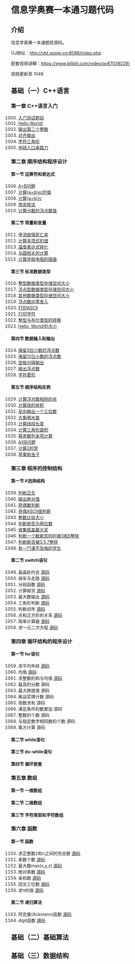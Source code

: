 # 信息学奥赛一本通习题代码

## 介绍

信息学奥赛一本通题目源码。

OJ网址：http://ybt.ssoier.cn:8088/index.php

配套视频讲解：https://www.bilibili.com/video/av87039229/

视频更新至 1048

## 基础（一）C++语言

### 第一章 C++语言入门

1000. [入门测试题目](https://gitee.com/wyloving/YiBenTongCode/blob/master/1000%E5%85%A5%E9%97%A8%E6%B5%8B%E8%AF%95%E9%A2%98.cpp)
1001. [Hello,World!](https://gitee.com/wyloving/YiBenTongCode/blob/master/1001HelloWorld.cpp)
1002. [输出第二个整数](https://gitee.com/wyloving/YiBenTongCode/blob/master/1002_%E8%BE%93%E5%87%BA%E7%AC%AC%E4%BA%8C%E4%B8%AA%E6%95%B4%E6%95%B0.cpp)
1003. [对齐输出](https://gitee.com/wyloving/YiBenTongCode/blob/master/1003_%E5%AF%B9%E9%BD%90%E8%BE%93%E5%87%BA.cpp)
1004. [字符三角形](https://gitee.com/wyloving/YiBenTongCode/blob/master/1004_%E5%AD%97%E7%AC%A6%E4%B8%89%E8%A7%92%E5%BD%A2.cpp)
1005. [地球人口承载力](https://gitee.com/wyloving/YiBenTongCode/blob/master/1005_%E5%9C%B0%E7%90%83%E4%BA%BA%E5%8F%A3%E6%89%BF%E8%BD%BD%E5%8A%9B.cpp)

### 第二章 顺序结构程序设计

#### 第一节 运算符和表达式

1006. [A+B问题](https://gitee.com/wyloving/YiBenTongCode/blob/master/1006_A+B%E9%97%AE%E9%A2%98.cpp)
1007. [计算(a+b)xc的值](https://gitee.com/wyloving/YiBenTongCode/blob/master/1007_%E8%AE%A1%E7%AE%97(a+b)xc%E7%9A%84%E5%80%BC.cpp)
1008. [计算(a+b)/c](https://gitee.com/wyloving/YiBenTongCode/blob/master/1007_%E8%AE%A1%E7%AE%97(a+b)xc%E7%9A%84%E5%80%BC.cpp)
1009. [带余除法](https://gitee.com/wyloving/YiBenTongCode/blob/master/1009_%E5%B8%A6%E4%BD%99%E9%99%A4%E6%B3%95.cpp)
1010. [计算分数的浮点数值](https://gitee.com/wyloving/YiBenTongCode/blob/master/1010_%E8%AE%A1%E7%AE%97%E5%88%86%E6%95%B0%E7%9A%84%E6%B5%AE%E7%82%B9%E6%95%B0%E5%80%BC.cpp)

#### 第二节 常量和变量

1011. [甲流疫情死亡率](https://gitee.com/wyloving/YiBenTongCode/blob/master/1011_%E7%94%B2%E6%B5%81%E7%96%AB%E6%83%85%E6%AD%BB%E4%BA%A1%E7%8E%87.cpp)
1012. [计算多项式的值](https://gitee.com/wyloving/YiBenTongCode/blob/master/1012_%E8%AE%A1%E7%AE%97%E5%A4%9A%E9%A1%B9%E5%BC%8F%E7%9A%84%E5%80%BC.cpp)
1013. [温度表达式转化](https://gitee.com/wyloving/YiBenTongCode/blob/master/1013_%E6%B8%A9%E5%BA%A6%E8%A1%A8%E8%BE%BE%E5%BC%8F%E8%BD%AC%E6%8D%A2.cpp)
1014. [与圆相关的计算](https://gitee.com/wyloving/YiBenTongCode/blob/master/1014%E4%B8%8E%E5%9C%86%E7%9B%B8%E5%85%B3%E7%9A%84%E8%AE%A1%E7%AE%97.cpp)
1015. [计算并联电阻的阻值](https://gitee.com/wyloving/YiBenTongCode/blob/master/1015_%E8%AE%A1%E7%AE%97%E5%B9%B6%E8%81%94%E7%94%B5%E9%98%BB%E7%9A%84%E9%98%BB%E5%80%BC.cpp)

#### 第三节 标准数据类型

1016. [整型数据类型存储空间大小](https://gitee.com/wyloving/YiBenTongCode/blob/master/1016_%E6%95%B4%E5%9E%8B%E6%95%B0%E6%8D%AE%E7%B1%BB%E5%9E%8B%E5%AD%98%E5%82%A8%E7%A9%BA%E9%97%B4%E5%A4%A7%E5%B0%8F.cpp)
1017. [浮点型数据类型存储空间大小](https://gitee.com/wyloving/YiBenTongCode/blob/master/1017_%E6%B5%AE%E7%82%B9%E5%9E%8B%E6%95%B0%E6%8D%AE%E7%B1%BB%E5%9E%8B%E5%AD%98%E5%82%A8%E7%A9%BA%E9%97%B4%E5%A4%A7%E5%B0%8F.cpp)
1018. [其他数据类型存储空间大小](https://gitee.com/wyloving/YiBenTongCode/blob/master/1017_%E6%B5%AE%E7%82%B9%E5%9E%8B%E6%95%B0%E6%8D%AE%E7%B1%BB%E5%9E%8B%E5%AD%98%E5%82%A8%E7%A9%BA%E9%97%B4%E5%A4%A7%E5%B0%8F.cpp)
1019. [浮点数向零舍入](https://gitee.com/wyloving/YiBenTongCode/blob/master/1017_%E6%B5%AE%E7%82%B9%E5%9E%8B%E6%95%B0%E6%8D%AE%E7%B1%BB%E5%9E%8B%E5%AD%98%E5%82%A8%E7%A9%BA%E9%97%B4%E5%A4%A7%E5%B0%8F.cpp)
1020. [打印ASCII](https://gitee.com/wyloving/YiBenTongCode/blob/master/1020%E6%89%93%E5%8D%B0ASCII%E7%A0%81.cpp)
1021. [打印字符](https://gitee.com/wyloving/YiBenTongCode/blob/master/1020%E6%89%93%E5%8D%B0ASCII%E7%A0%81.cpp)
1022. [整型与布尔类型的转换](https://gitee.com/wyloving/YiBenTongCode/blob/master/1022_%E6%95%B4%E5%9E%8B%E4%B8%8E%E5%B8%83%E5%B0%94%E5%9E%8B%E7%9A%84%E8%BD%AC%E6%8D%A2.cpp)
1023. [Hello, World!的大小](https://gitee.com/wyloving/YiBenTongCode/blob/master/1023_Hello,World!%E7%9A%84%E5%A4%A7%E5%B0%8F.cpp)

#### 第四节 数据输入和输出

1024. [保留3位小数的浮点数](https://gitee.com/wyloving/YiBenTongCode/blob/master/1024_%E4%BF%9D%E7%95%993%E4%BD%8D%E5%B0%8F%E6%95%B0%E7%9A%84%E6%B5%AE%E7%82%B9%E6%95%B0.cpp)
1025. [保留12位小数的浮点数](https://gitee.com/wyloving/YiBenTongCode/blob/master/1025_%E4%BF%9D%E7%95%9912%E4%BD%8D%E5%B0%8F%E6%95%B0%E7%9A%84%E6%B5%AE%E7%82%B9%E6%95%B0.cpp)
1026. [空格分隔输出](https://gitee.com/wyloving/YiBenTongCode/blob/master/1026_%E7%A9%BA%E6%A0%BC%E5%88%86%E9%9A%94%E8%BE%93%E5%87%BA.cpp)
1027. [输出浮点数](https://gitee.com/wyloving/YiBenTongCode/blob/master/1027_%E8%BE%93%E5%87%BA%E6%B5%AE%E7%82%B9%E6%95%B0.cpp)
1028. [字符菱形](https://gitee.com/wyloving/YiBenTongCode/blob/master/1028_%E5%AD%97%E7%AC%A6%E8%8F%B1%E5%BD%A2.cpp)

#### 第五节 顺序结构实例

1029. [计算浮点数相除的余](https://gitee.com/wyloving/YiBenTongCode/blob/master/1029_%E8%AE%A1%E7%AE%97%E6%B5%AE%E7%82%B9%E6%95%B0%E7%9B%B8%E9%99%A4%E7%9A%84%E4%BD%99.cpp)
1030. [计算球的体积](https://gitee.com/wyloving/YiBenTongCode/blob/master/1029_%E8%AE%A1%E7%AE%97%E6%B5%AE%E7%82%B9%E6%95%B0%E7%9B%B8%E9%99%A4%E7%9A%84%E4%BD%99.cpp)
1031. [反向输出一个三位数](https://gitee.com/wyloving/YiBenTongCode/blob/master/1031_%E5%8F%8D%E5%90%91%E8%BE%93%E5%87%BA%E4%B8%80%E4%B8%AA%E4%B8%89%E4%BD%8D%E6%95%B0.cpp)
1032. [大象喝水查](https://gitee.com/wyloving/YiBenTongCode/blob/master/1032_%E5%A4%A7%E8%B1%A1%E5%96%9D%E6%B0%B4%E6%9F%A5.cpp)
1033. [计算线段长度](https://gitee.com/wyloving/YiBenTongCode/blob/master/1033_%E8%AE%A1%E7%AE%97%E7%BA%BF%E6%AE%B5%E9%95%BF%E5%BA%A6.cpp)
1034. [计算三角形面积](https://gitee.com/wyloving/YiBenTongCode/blob/master/1033_%E8%AE%A1%E7%AE%97%E7%BA%BF%E6%AE%B5%E9%95%BF%E5%BA%A6.cpp)
1035. [等差数列末项计算](https://gitee.com/wyloving/YiBenTongCode/blob/master/1035_%E7%AD%89%E5%B7%AE%E6%95%B0%E5%88%97%E6%9C%AB%E9%A1%B9jisr.cpp)
1036. [AXB问题](https://gitee.com/wyloving/YiBenTongCode/blob/master/1036_AXB%E9%97%AE%E9%A2%98.cpp)
1037. [计算2的冥](https://gitee.com/wyloving/YiBenTongCode/blob/master/1037_%E8%AE%A1%E7%AE%972%E7%9A%84%E5%86%A5.cpp)
1038. [苹果和虫子](https://gitee.com/wyloving/YiBenTongCode/blob/master/1038_%E8%8B%B9%E6%9E%9C%E5%92%8C%E8%99%AB%E5%AD%90.cpp)

### 第三章 程序的控制结构

#### 第一节 if选择结构

1039. [判断正负](https://gitee.com/wyloving/YiBenTongCode/blob/master/1039_%E5%88%A4%E6%96%AD%E6%AD%A3%E8%B4%9F.cpp)
1040. [输出绝对值](https://gitee.com/wyloving/YiBenTongCode/blob/master/1040_%E8%BE%93%E5%87%BA%E7%BB%9D%E5%AF%B9%E5%80%BC.cpp)
1041. [奇偶数判断](https://gitee.com/wyloving/YiBenTongCode/blob/master/1041_%E5%A5%87%E5%81%B6%E6%95%B0%E5%88%A4%E6%96%AD.cpp)
1042. [奇偶ASCII值判断](https://gitee.com/wyloving/YiBenTongCode/blob/master/1042_%E5%A5%87%E5%81%B6ASCII%E5%80%BC%E5%88%A4%E6%96%AD.cpp)
1043. [整数比较大小](https://gitee.com/wyloving/YiBenTongCode/blob/master/1043_%E6%95%B4%E6%95%B0%E6%AF%94%E8%BE%83%E5%A4%A7%E5%B0%8F.cpp)
1044. [判断是否为两位数](https://gitee.com/wyloving/YiBenTongCode/blob/master/1044_%E5%88%A4%E6%96%AD%E6%98%AF%E5%90%A6%E4%B8%BA%E4%B8%A4%E4%BD%8D%E6%95%B0.cpp)
1045. [收集瓶盖赢大奖](https://gitee.com/wyloving/YiBenTongCode/blob/master/1045_%E6%94%B6%E9%9B%86%E7%93%B6%E7%9B%96%E8%B5%A2%E5%A4%A7%E5%A5%96.cpp)
1046. [判断一个数能否同时被3和5整除](https://gitee.com/wyloving/YiBenTongCode/blob/master/1046_%E5%88%A4%E6%96%AD%E4%B8%80%E4%B8%AA%E6%95%B0%E8%83%BD%E5%90%A6%E5%90%8C%E6%97%B6%E8%A2%AB3%E5%92%8C5%E6%95%B4%E9%99%A4.cpp)
1047. [判断能否被3,5,7整除](https://gitee.com/wyloving/YiBenTongCode/blob/master/1047_%E5%88%A4%E6%96%AD%E8%83%BD%E5%90%A6%E8%A2%AB3%EF%BC%8C5%EF%BC%8C7%E6%95%B4%E9%99%A4.cpp)
1048. [有一门课不及格的学生](https://gitee.com/wyloving/YiBenTongCode/blob/master/1048_%E6%9C%89%E4%B8%80%E9%97%A8%E8%AF%BE%E4%B8%8D%E5%8F%8A%E6%A0%BC%E7%9A%84%E5%AD%A6%E7%94%9F.cpp)

#### 第二节 switch语句

1049. 晶晶赴约会 [源码](https://gitee.com/wyloving/YiBenTongCode/blob/master/1049_%E6%99%B6%E6%99%B6%E8%B5%B4%E7%BA%A6%E4%BC%9A.cpp)
1050. 骑车与走路 [源码](https://gitee.com/wyloving/YiBenTongCode/blob/master/1050_%E9%AA%91%E8%BD%A6%E4%B8%8E%E8%B5%B0%E8%B7%AF.cpp)
1051. 分段函数 [源码](https://gitee.com/wyloving/YiBenTongCode/blob/master/1051_%E5%88%86%E6%AE%B5%E5%87%BD%E6%95%B0.cpp)
1052. 计算邮资 [源码](https://gitee.com/wyloving/YiBenTongCode/blob/master/1052_%E8%AE%A1%E7%AE%97%E9%82%AE%E8%B5%84.cpp)
1053. 最大数输出 [源码](https://gitee.com/wyloving/YiBenTongCode/blob/master/1053_%E6%9C%80%E5%A4%A7%E6%95%B0%E8%BE%93%E5%87%BA.cpp)
1054. 三角形判断 [源码](https://gitee.com/wyloving/YiBenTongCode/blob/master/1054_%E4%B8%89%E8%A7%92%E5%BD%A2%E5%88%A4%E6%96%AD.cpp)
1055. 判断闰年 [源码](https://gitee.com/wyloving/YiBenTongCode/blob/master/1055_%E5%88%A4%E6%96%AD%E9%97%B0%E5%B9%B4.cpp)
1056. 点和正方形的关系 [源码](https://gitee.com/wyloving/YiBenTongCode/blob/master/1056_%E7%82%B9%E5%92%8C%E6%AD%A3%E6%96%B9%E5%BD%A2%E7%9A%84%E5%85%B3%E7%B3%BB.cpp)
1057. 简单计算器 [源码](https://gitee.com/wyloving/YiBenTongCode/blob/master/1057_%E7%AE%80%E5%8D%95%E8%AE%A1%E7%AE%97%E5%99%A8.cpp)
1058. 求一元二次方程 [源码](https://gitee.com/wyloving/YiBenTongCode/blob/master/1058_%E6%B1%82%E4%B8%80%E5%85%83%E4%BA%8C%E6%AC%A1%E6%96%B9%E7%A8%8B.cpp)

### 第四章 循环结构的程序设计

#### 第一节 for语句

1059. 求平均年龄 [源码](https://gitee.com/wyloving/YiBenTongCode/blob/master/1059_%E5%B9%B3%E5%9D%87%E5%B9%B4%E9%BE%84.cpp)
1060. 均值 [源码](https://gitee.com/wyloving/YiBenTongCode/blob/master/1060_%E5%9D%87%E5%80%BC.cpp)
1061. 求整数的和与均值 [源码](https://gitee.com/wyloving/YiBenTongCode/blob/master/1061_%E6%B1%82%E6%95%B4%E6%95%B0%E7%9A%84%E5%92%8C%E4%B8%8E%E5%9D%87%E5%80%BC.cpp)
1062. 最高的分数 源码
1063. 最大跨度值 源码
1064. 奥运奖牌计数 源码
1065. 奇数求和 源码
1066. 满足条件的数累加 源码
1067. 整数的个数 源码
1068. 与指定数字相同数的个数 源码
1069. 乘方计算 源码

#### 第二节 while语句

#### 第三节 do-while语句

#### 第四节 循环嵌套

### 第五章 数组

#### 第一节 一维数组

#### 第二节 二维数组

#### 第三节 字符类型和字符数组

### 第六章 函数

#### 第一节 函数

1150. 求正整数2和n之间的完全数 [源码](https://gitee.com/wyloving/YiBenTongCode/blob/master/1150_%E6%B1%82%E6%AD%A3%E6%95%B4%E6%95%B02%E5%92%8Cn%E4%B9%8B%E9%97%B4%E7%9A%84%E5%AE%8C%E5%85%A8%E6%95%B0.cpp)
1151. 素数个数 [源码](https://gitee.com/wyloving/YiBenTongCode/blob/master/1151_%E7%B4%A0%E6%95%B0%E4%B8%AA%E6%95%B0.cpp)
1152. 最大数max(x,y,z) [源码](https://gitee.com/wyloving/YiBenTongCode/blob/master/1152_%E6%9C%80%E5%A4%A7%E6%95%B0max(x,y,z).cpp)
1153. 绝对素数 [源码](https://gitee.com/wyloving/YiBenTongCode/blob/master/1153_%E7%BB%9D%E5%AF%B9%E7%B4%A0%E6%95%B0.cpp)
1154. 亲和数 [源码](https://gitee.com/wyloving/YiBenTongCode/blob/master/1154_%E4%BA%B2%E5%92%8C%E6%95%B0.cpp)
1155. 回文三位数 [源码](https://gitee.com/wyloving/YiBenTongCode/blob/master/1155_%E5%9B%9E%E6%96%87%E4%B8%89%E4%BD%8D%E6%95%B0.cpp)
1156. 求π的值 [源码]([https://gitee.com/wyloving/YiBenTongCode/blob/master/1156_%E6%B1%82%CF%80%E7%9A%84%E5%80%BC.cpp](https://gitee.com/wyloving/YiBenTongCode/blob/master/1156_求π的值.cpp))

#### 第二节 递归算法

1163. 阿克曼(Ackmann)函数 [源码](https://gitee.com/wyloving/YiBenTongCode/blob/master/1163_%E9%98%BF%E5%85%8B%E6%9B%BC(Ackmann)%E5%87%BD%E6%95%B0.cpp)
1164. digit函数 [源码](https://gitee.com/wyloving/YiBenTongCode/blob/master/1164_digit%E5%87%BD%E6%95%B0.cpp)

## 基础（二）基础算法

## 基础（三）数据结构

